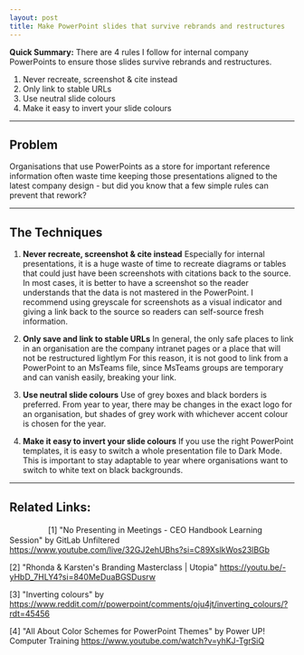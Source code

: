 ```yaml
---
layout: post
title: Make PowerPoint slides that survive rebrands and restructures
---
```

**Quick Summary:** There are 4 rules I follow for internal company PowerPoints to ensure those slides survive rebrands and restructures.

1. Never recreate, screenshot & cite instead
2. Only link to stable URLs
3. Use neutral slide colours
4. Make it easy to invert your slide colours

---

## Problem
Organisations that use PowerPoints as a store for important reference information often waste time keeping those presentations aligned to the latest company design - but did you know that a few simple rules can prevent that rework?

---

## The Techniques

1. **Never recreate, screenshot & cite instead**
   Especially for internal presentations, it is a huge waste of time to recreate diagrams or tables that could just have been screenshots with citations back to the source. In most cases, it is better to have a screenshot so the reader understands that the data is not mastered in the PowerPoint. I recommend using greyscale for screenshots as a visual indicator and giving a link back to the source so readers can self-source fresh information.

2. **Only save and link to stable URLs**
   In general, the only safe places to link in an organisation are the company intranet pages or a place that will not be restructured lightlym For this reason, it is not good to link from a PowerPoint to an MsTeams file, since MsTeams groups are temporary and can vanish easily, breaking your link.

3. **Use neutral slide colours**
   Use of grey boxes and black borders is preferred. From year to year, there may be changes in the exact logo for an organisation, but shades of grey work with whichever accent colour is chosen for the year.

4. **Make it easy to invert your slide colours**
   If you use the right PowerPoint templates, it is easy to switch a whole presentation file to Dark Mode. This is important to stay adaptable to year where organisations want to switch to white text on black backgrounds.

---

## Related Links:
ㅤㅤㅤㅤㅤ
[1] "No Presenting in Meetings - CEO Handbook Learning Session" by GitLab Unfiltered https://www.youtube.com/live/32GJ2ehUBhs?si=C89XslkWos23lBGb

[2] "Rhonda & Karsten's Branding Masterclass | Utopia" https://youtu.be/-yHbD_7HLY4?si=840MeDuaBGSDusrw

[3] "Inverting colours" by  https://www.reddit.com/r/powerpoint/comments/oju4jt/inverting_colours/?rdt=45456

[4] "All About Color Schemes for PowerPoint Themes" by Power UP! Computer Training https://www.youtube.com/watch?v=yhKJ-TgrSiQ